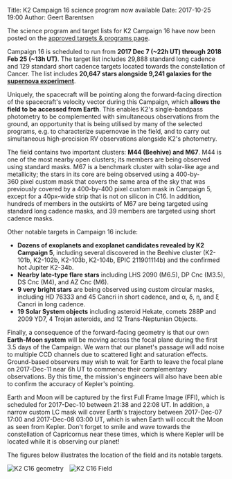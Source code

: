 Title: K2 Campaign 16 science program now available
Date: 2017-10-25 19:00
Author: Geert Barentsen

The science program and target lists for K2 Campaign 16
have now been posted on the
[approved targets & programs page](k2-approved-programs.html#campaign-16).

<p>
    Campaign 16 is scheduled to run from
    <b>2017 Dec 7 (~22h UT) through 2018 Feb 25 (~13h UT)</b>.
    The target list includes 29,888 standard long cadence
    and 129 standard short cadence targets
    located towards the constellation of Cancer.
    The list includes <b>20,647 stars alongside
    9,241 galaxies for the <a href="supernova-experiment">supernova experiment</a></b>.
</p>
<p>
    Uniquely, the spacecraft will be pointing along the forward-facing direction
    of the spacecraft's velocity vector during this Campaign,
    which <b>allows the field to be accessed from Earth</b>.
    This enables K2's single-bandpass photometry
    to be complemented with simultaneous observations from the ground,
    an opportunity that is being utilised by many of the selected programs,
    e.g. to characterize supernovae in the field, and to carry out
    simultaneous high-precision RV observations alongside K2's photometry.
</p>
<p>
    The field contains two important clusters: <b>M44 (Beehive) and M67</b>.
    M44 is one of the most nearby open clusters;
    its members are being observed using standard masks.
    M67 is a benchmark cluster with solar-like age and metallicity;
    the stars in its core are being observed using a 400-by-360&nbsp;pixel
    custom mask that covers the same area of the sky
    that was previously covered by a 400-by-400&nbsp;pixel custom mask in Campaign 5,
    except for a 40px-wide strip that is not on silicon in C16.
    In addition, hundreds of members in the outskirts of M67
    are being targeted using standard long cadence masks,
    and 39 members are targeted using short cadence masks.
</p>
<p>
    Other notable targets in Campaign 16 include:
    <ul>
        <li>
            <b>Dozens of exoplanets and exoplanet candidates revealed by
            K2 Campaign 5</b>,
            including several discovered in the Beehive cluster
            (K2-101b, K2-102b, K2-103b, K2-104b, EPIC 211901114b)
            and the confirmed hot Jupiter K2-34b.
        </li>
        <li>
            <b>Nearby late-type flare stars</b>
            including LHS 2090 (M6.5), DP Cnc (M3.5),
            DS Cnc (M4), and AZ Cnc (M6).
        </li>
        <li>
            <b>9 very bright stars</b> are being observed using custom circular masks,
            including HD 76333 and 45 Cancri in short cadence,
            and α, δ, η, and ξ Cancri in long cadence.
        </li>
        <li>
            <b>19 Solar System objects</b> including asteroid Hekate,
            comets 288P and 2009 YD7, 4 Trojan asteroids,
            and 12 Trans-Neptunian Objects.
        </li>   
    </ul>
</p>
<p>
    Finally, a consequence of the forward-facing geometry is that
    our own <b>Earth-Moon system</b> will be moving across the focal
    plane during the first 3.5 days of the Campaign.
    We warn that our planet's passage will add noise to multiple CCD channels
    due to scattered light and saturation effects.
    Ground-based observers may wish to wait for Earth
    to leave the focal plane on 2017-Dec-11 near 6h UT to
    commence their complementary observations.
    By this time, the mission's engineers will also have been
    able to confirm the accuracy of Kepler's pointing.
</p>
<p>
    Earth and Moon will be captured by the first Full Frame Image (FFI),
    which is scheduled for 2017-Dec-10 between 21:38 and 22:08 UT.
    In addition, a narrow custom LC mask will cover Earth's trajectory
    between 2017-Dec-07 17:00 and 2017-Dec-08 03:00 UT,
    which is when Earth will occult the Moon as seen from Kepler.
    Don't forget to smile and wave towards the constellation of Capricornus
    near these times, which is where Kepler will be located while it is
    observing our planet!
</p>

<p>
The figures below illustrates the location of the field and its notable targets.
</p>

<a href="images/k2/k2-c16-geometry.png"><img class="img-responsive" style="max-width:500px; float:left;" src="images/k2/k2-c16-geometry.png" alt="K2 C16 geometry"></a>

<a href="images/k2/k2-c16-field.png"><img class="img-responsive" style="max-width:500px; float:left; margin-left:1em;" src="images/k2/k2-c16-field.png" alt="K2 C16 Field"></a>
